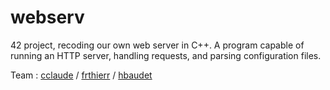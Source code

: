 # webserv

42 project, recoding our own web server in C++. A program capable of running an HTTP server, handling requests, and parsing configuration files.

Team : [cclaude](https://github.com/cclaude42) / [frthierr](https://github.com/Franciszer) / [hbaudet](https://github.com/hbaudet)
